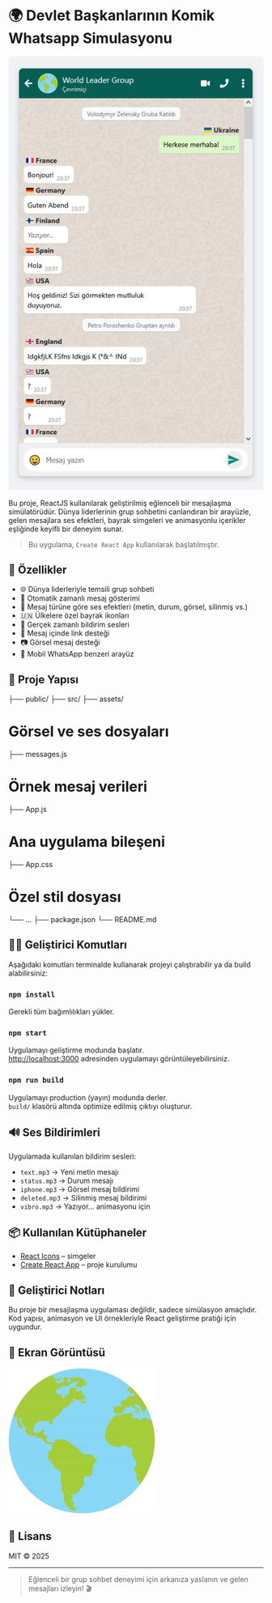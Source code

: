 # 🌍 Devlet Başkanlarının Komik Whatsapp Simulasyonu

![Intro](./worldleader.png)

Bu proje, ReactJS kullanılarak geliştirilmiş eğlenceli bir mesajlaşma simülatörüdür. Dünya liderlerinin grup sohbetini canlandıran bir arayüzle, gelen mesajlara ses efektleri, bayrak simgeleri ve animasyonlu içerikler eşliğinde keyifli bir deneyim sunar.

> Bu uygulama, `Create React App` kullanılarak başlatılmıştır.

## 🚀 Özellikler

- 🌐 Dünya liderleriyle temsili grup sohbeti
- 📩 Otomatik zamanlı mesaj gösterimi
- 📢 Mesaj türüne göre ses efektleri (metin, durum, görsel, silinmiş vs.)
- 🇺🇳 Ülkelere özel bayrak ikonları
- 🎵 Gerçek zamanlı bildirim sesleri
- 💬 Mesaj içinde link desteği
- 📷 Görsel mesaj desteği
- 📱 Mobil WhatsApp benzeri arayüz

## 📂 Proje Yapısı

├── public/ 
├── src/ 
├── assets/ 
# Görsel ve ses dosyaları 
├── messages.js 
# Örnek mesaj verileri 
├── App.js 
# Ana uygulama bileşeni 
├── App.css 
# Özel stil dosyası 
└── ... 
├── package.json 
└── README.md


## 🧑‍💻 Geliştirici Komutları

Aşağıdaki komutları terminalde kullanarak projeyi çalıştırabilir ya da build alabilirsiniz:

### `npm install`

Gerekli tüm bağımlılıkları yükler.

### `npm start`

Uygulamayı geliştirme modunda başlatır.\
[http://localhost:3000](http://localhost:3000) adresinden uygulamayı görüntüleyebilirsiniz.

### `npm run build`

Uygulamayı production (yayın) modunda derler.\
`build/` klasörü altında optimize edilmiş çıktıyı oluşturur.

## 🔊 Ses Bildirimleri

Uygulamada kullanılan bildirim sesleri:

- `text.mp3` → Yeni metin mesajı
- `status.mp3` → Durum mesajı
- `iphone.mp3` → Görsel mesaj bildirimi
- `deleted.mp3` → Silinmiş mesaj bildirimi
- `vibro.mp3` → Yazıyor... animasyonu için

## 📦 Kullanılan Kütüphaneler

- [React Icons](https://react-icons.github.io/react-icons/) – simgeler
- [Create React App](https://create-react-app.dev/) – proje kurulumu

## 🎯 Geliştirici Notları

Bu proje bir mesajlaşma uygulaması değildir, sadece simülasyon amaçlıdır. Kod yapısı, animasyon ve UI örnekleriyle React geliştirme pratiği için uygundur.

## 📸 Ekran Görüntüsü

![Simülasyon Görseli](./src/assets/world.png)

## 📃 Lisans

MIT © 2025

---

> Eğlenceli bir grup sohbet deneyimi için arkanıza yaslanın ve gelen mesajları izleyin! 🎬
